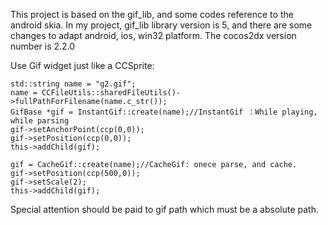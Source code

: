 This project is based on the gif_lib, and some codes reference to the android skia.
In my project, gif_lib library version is 5, and there are some changes to adapt android, ios, win32 platform.
The cocos2dx version number is 2.2.0 


Use Gif widget just like a CCSprite:

	std::string name = "g2.gif";
	name = CCFileUtils::sharedFileUtils()->fullPathForFilename(name.c_str());
	GifBase *gif = InstantGif::create(name);//InstantGif ：While playing, while parsing
	gif->setAnchorPoint(ccp(0,0));
	gif->setPosition(ccp(0,0));
	this->addChild(gif);

	gif = CacheGif::create(name);//CacheGif: onece parse, and cache.
	gif->setPosition(ccp(500,0));
	gif->setScale(2);
	this->addChild(gif);

Special attention should be paid to gif path which must be a absolute path.

